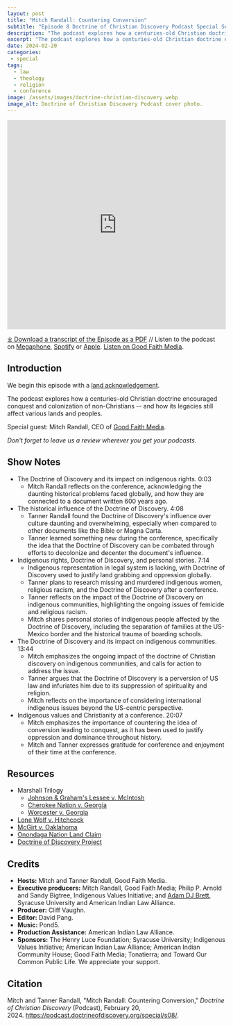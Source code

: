 ```yaml
---
layout: post
title: "Mitch Randall: Countering Conversion" 
subtitle: "Episode 8 Doctrine of Christian Discovery Podcast Special Season"
description: "The podcast explores how a centuries-old Christian doctrine encouraged conquest and colonization of non-Christians -- and how its legacies still affect various lands and peoples. Special guest: Mitch Randall, CEO of Good Faith Media."
excerpt: "The podcast explores how a centuries-old Christian doctrine encouraged conquest and colonization of non-Christians -- and how its legacies still affect various lands and peoples."
date: 2024-02-20
categories: 
 - special
tags: 
  - law
  - theology
  - religion
  - conference
image: /assets/images/doctrine-christian-discovery.webp
image_alt: Doctrine of Christian Discovery Podcast cover photo.
---
```

<iframe src="https://playlist.megaphone.fm/?p=AOOOI2818414790" width="100%" height="482" frameborder="0"></iframe>

[⤓ Download a transcript of the Episode as a PDF](/assets/pdfs/special/08-Mitch-Randall-Countering-Conversion.pdf) //  Listen to the podcast on [Megaphone](https://megaphone.link/AOOOI9257433215), [Spotify](https://open.spotify.com/show/4VnMhbq2UJbu3fdehsQ66I) or [Apple](https://podcasts.apple.com/us/podcast/doctrine-of-christian-discovery/id1729219360). [Listen on Good Faith Media](https://goodfaithmedia.org/doctrine-of-christian-discovery/). 

  
## Introduction

We begin this episode with a [land acknowledgement](https://podcast.doctrineofdiscovery.org/land/).

The podcast explores how a centuries-old Christian doctrine encouraged conquest and colonization of non-Christians -- and how its legacies still affect various lands and peoples.

Special guest: Mitch Randall, CEO of [Good Faith Media](https://goodfaithmedia.org/).

*Don't forget to leave us a review wherever you get your podcasts.*


## Show Notes
- The Doctrine of Discovery and its impact on indigenous rights. 0:03
  - Mitch Randall reflects on the conference, acknowledging the daunting historical problems faced globally, and how they are connected to a document written 600 years ago.
- The historical influence of the Doctrine of Discovery. 4:08
  - Tanner Randall found the Doctrine of Discovery's influence over culture daunting and overwhelming, especially when compared to other documents like the Bible or Magna Carta.
  - Tanner learned something new during the conference, specifically the idea that the Doctrine of Discovery can be combated through efforts to decolonize and decenter the document's influence.
- Indigenous rights, Doctrine of Discovery, and personal stories. 7:14
  - Indigenous representation in legal system is lacking, with Doctrine of Discovery used to justify land grabbing and oppression globally.
  - Tanner plans to research missing and murdered indigenous women, religious racism, and the Doctrine of Discovery after a conference.
  - Tanner reflects on the impact of the Doctrine of Discovery on indigenous communities, highlighting the ongoing issues of femicide and religious racism.
  - Mitch shares personal stories of indigenous people affected by the Doctrine of Discovery, including the separation of families at the US-Mexico border and the historical trauma of boarding schools.
- The Doctrine of Discovery and its impact on indigenous communities. 13:44
  - Mitch emphasizes the ongoing impact of the doctrine of Christian discovery on indigenous communities, and calls for action to address the issue.
  - Tanner argues that the Doctrine of Discovery is a perversion of US law and infuriates him  due to its suppression of spirituality and religion.
  - Mitch reflects on the importance of considering international indigenous issues beyond the US-centric perspective.
- Indigenous values and Christianity at a conference. 20:07
  - Mitch emphasizes the importance of countering the idea of conversion leading to conquest, as it has been used to justify oppression and dominance throughout history.
  - Mitch and Tanner expresses gratitude for conference and enjoyment of their time at the conference.


## Resources
* Marshall Trilogy
  * [Johnson & Graham's Lessee v. McIntosh](https://www.oyez.org/cases/1789-1850/21us543)
  * [Cherokee Nation v. Georgia](https://supreme.justia.com/cases/federal/us/30/1/)
  * [Worcester v. Georgia](https://www.oyez.org/cases/1789-1850/31us515)
* [Lone Wolf v. Hitchcock](https://supreme.justia.com/cases/federal/us/187/553/)
* [McGirt v. Oaklahoma](https://www.supremecourt.gov/opinions/19pdf/18-9526_9okb.pdf)
* [Onondaga Nation Land Claim](https://www.onondaganation.org/land-rights/)
* [Doctrine of Discovery Project](https://goodfaithmedia.org/doctrine-of-christian-discovery/)


## Credits

- **Hosts:** Mitch and Tanner Randall, Good Faith Media.
- **Executive producers:** Mitch Randall, Good Faith Media; Philip P. Arnold and Sandy Bigtree, Indigenous Values Initiative; and [Adam DJ Brett](https://adamdjbrett.com), Syracuse University and American Indian Law Alliance.
- **Producer:** Cliff Vaughn.
- **Editor:** David Pang.
- **Music:** Pond5.
- **Production Assistance:** American Indian Law Alliance.
- **Sponsors:** The Henry Luce Foundation; Syracuse
University; Indigenous Values Initiative; American Indian Law Alliance; American Indian Community House; Good Faith Media; Tonatierra; and
Toward Our Common Public Life. We appreciate your support.

## Citation

Mitch and Tanner Randall, "Mitch Randall: Countering Conversion," _Doctrine of Christian Discovery_ (Podcast), February 20, 2024. <https://podcast.doctrineofdiscovery.org/special/s08/>.